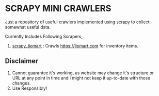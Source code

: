 # SCRAPY MINI CRAWLERS
Just a repository of useful crawlers implemented using [scrapy](https://github.com/scrapy/scrapy) to collect somewhat useful data.

Currently Includes Following Scrapers,
1. [scrapy_jiomart](scrapy_jiomart/) : Crawls https://jiomart.com for inventory items.


## Disclaimer
1. Cannot guarantee it's working, as website may change it's structure or URL at any point in time and I might not keep it up-to-date with those changes.
2. Use Responsibly!
